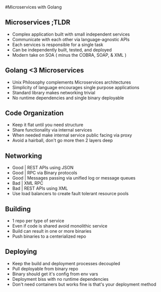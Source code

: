#Microservices with Golang

## Microservices ;TLDR

- Complex application built with small independent services
- Communicate with each other via language-agnostic APIs
- Each services is responsible for a single task
- Can be independently built, tested, and deployed
- Modern take on SOA ( minus the COBRA, SOAP, & XML )

## Golang <3 Microservices

- Unix Philosophy complements Microservices architectures
- Simplicity of language encourages single purpose applications
- Standard library makes networking trivial
- No runtime dependencies and single binary deployable

## Code Organization

- Keep it flat until you need structure
- Share functionality via internal services
- When needed make internal service public facing via proxy
- Avoid a hairball, don't go more then 2 layers deep

## Networking

- Good | REST APIs using JSON
- Good | RPC via Binary protocols
- Good | Messages passing via unified log or message queues
- Bad | XML RPC
- Bad | REST APIs using XML
- Use load balancers to create fault tolerant resource pools

## Building

- 1 repo per type of service
- Even if code is shared avoid monolithic service
- Build can result in one or more binaries
- Push binaries to a centerialized repo 

## Deploying

- Keep the build and deployment processes decoupled
- Pull deployable from binary repo
- Binary should get it's config from env vars
- Deployment biss with no runtime dependencies
- Don't need containers but works fine is that's your deployment method
